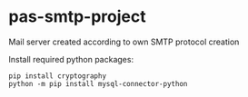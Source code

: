 # pas-smtp-project
Mail server created according to own SMTP protocol creation


Install required python packages:  
```
pip install cryptography
python -m pip install mysql-connector-python
```


